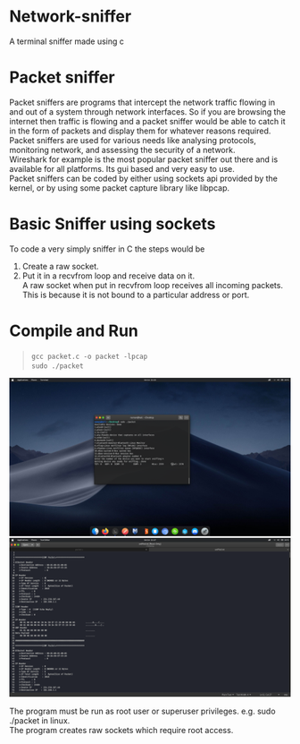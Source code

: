 # Network-sniffer
A terminal sniffer made using c 

# Packet sniffer
Packet sniffers are programs that intercept the network traffic flowing in and out of a system through network interfaces.
So if you are browsing the internet then traffic is flowing and a packet sniffer would be able to catch it in the form of packets and display them for whatever reasons required.\
Packet sniffers are used for various needs like analysing protocols, monitoring network, and assessing the security of a network.\
Wireshark for example is the most popular packet sniffer out there and is available for all platforms. Its gui based and very easy to use.\
Packet sniffers can be coded by either using sockets api provided by the kernel, or by using some packet capture library like libpcap. 
# Basic Sniffer using sockets
To code a very simply sniffer in C the steps would be
1. Create a raw socket.
2. Put it in a recvfrom loop and receive data on it.\
A raw socket when put in recvfrom loop receives all incoming packets. This is because it is not bound to a particular address or port.

# Compile and Run
 >`gcc packet.c -o packet -lpcap` \
 >`sudo ./packet` 
 
 <img src="https://github.com/Average-stu/network-sniffer/blob/main/Screenshot%20from%202020-10-14%2021-23-25.png">
 <img src="https://github.com/Average-stu/network-sniffer/blob/main/Screenshot%20from%202020-10-14%2021-27-45.png">

 
 The program must be run as root user or superuser privileges. e.g. sudo ./packet in linux.\
 The program creates raw sockets which require root access.



